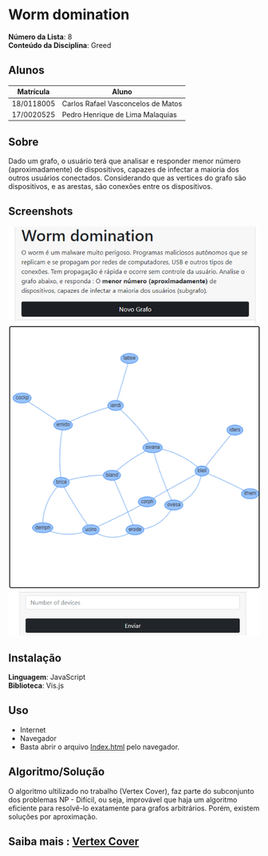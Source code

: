 # Worm domination

**Número da Lista**: 8<br>
**Conteúdo da Disciplina**: Greed<br>

## Alunos
|Matrícula | Aluno |
| -- | -- |
| 18/0118005	  |  Carlos Rafael Vasconcelos de Matos |
| 17/0020525  |  Pedro Henrique de Lima Malaquias |

## Sobre 
Dado um grafo, o usuário terá que analisar e responder menor número (aproximadamente) de dispositivos, capazes de infectar a maioria dos outros usuários conectados. Considerando que as vertices do grafo são dispositivos, e as arestas, são conexões entre os dispositivos. 

## Screenshots
![](src/images/explicacao.png)
![](src/images/graphvisualization.png)
![](src/images/numberOfDevices.png)

## Instalação 
**Linguagem**: JavaScript<br>
**Biblioteca**: Vis.js<br>

## Uso 
* Internet
* Navegador
* Basta abrir o arquivo [Index.html](src/views/index.html) pelo navegador.
## Algoritmo/Solução 

O algoritmo ultilizado no trabalho (Vertex Cover), faz parte do subconjunto dos problemas NP - Difícil, ou seja, improvável que haja um algoritmo eficiente para resolvê-lo exatamente para grafos arbitrários. Porém, existem soluções por aproximação. 

## Saiba mais : [Vertex Cover](https://en.wikipedia.org/wiki/Vertex_cover)




